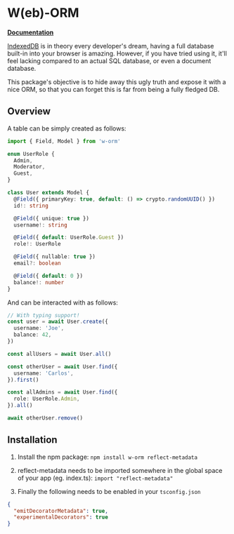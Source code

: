 # W(eb)-ORM

[**Documentation**](https://d34dplayer.github.io/w-orm)

[IndexedDB](https://developer.mozilla.org/en-US/docs/Web/API/IndexedDB_API) is in theory every developer's dream, having a full database built-in into your browser is amazing. However, if you have tried using it, it'll feel lacking compared to an actual SQL database, or even a document database.

This package's objective is to hide away this ugly truth and expose it with a nice ORM, so that you can forget this is far from being a fully fledged DB.

## Overview

A table can be simply created as follows:
```ts
import { Field, Model } from 'w-orm'

enum UserRole {
  Admin,
  Moderator,
  Guest,
}

class User extends Model {
  @Field({ primaryKey: true, default: () => crypto.randomUUID() })
  id!: string

  @Field({ unique: true })
  username!: string

  @Field({ default: UserRole.Guest })
  role!: UserRole

  @Field({ nullable: true })
  email?: boolean

  @Field({ default: 0 })
  balance!: number
}
```

And can be interacted with as follows:
```ts
// With typing support!
const user = await User.create({
  username: 'Joe',
  balance: 42,
})

const allUsers = await User.all()

const otherUser = await User.find({
  username: 'Carlos',
}).first()

const allAdmins = await User.find({
  role: UserRole.Admin,
}).all()

await otherUser.remove()
```

## Installation

1. Install the npm package:
   `npm install w-orm reflect-metadata`

2. reflect-metadata needs to be imported somewhere in the global space of your app (eg. index.ts):
    `import "reflect-metadata"`

3. Finally the following needs to be enabled in your `tsconfig.json`
  ```json
  {
    "emitDecoratorMetadata": true,
    "experimentalDecorators": true
  }
   ```